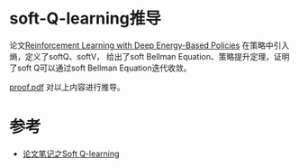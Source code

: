 # soft-Q-learning推导
论文[Reinforcement Learning with Deep Energy-Based Policies](https://arxiv.org/abs/1702.08165)
在策略中引入熵，定义了softQ、softV，
给出了soft Bellman Equation、策略提升定理，证明了soft Q可以通过soft Bellman Equation迭代收敛。

[proof.pdf](./proof.pdf) 对以上内容进行推导。

# 参考
- [论文笔记之Soft Q-learning](https://blog.csdn.net/MR_kdcon/article/details/116994965)
